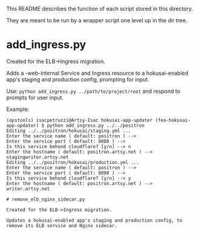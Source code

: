 This README describes the function of each script stored in this directory.

They are meant to be run by a wrapper script one level up in the dir tree.

# add_ingress.py

Created for the ELB->Ingress migration.

Adds a -web-internal Service and Ingress resource to a hokusai-enabled app's staging and production config, prompting for input.

Use: `python add_ingress.py ../path/to/project/root` and respond to prompts for user input.

Example:
```
(opstools) isacpetruzzi@Artsy-Isac hokusai-app-updater (fea-hokusai-app-updater) $ python add_ingress.py ../../positron
Editing ../../positron/hokusai/staging.yml ...
Enter the service name ( default: positron ) -->
Enter the service port ( default: 8080 ) -->
Is this service behond cloudflare? [y/n] --> n
Enter the hostname ( default: positron.artsy.net ) --> stagingwriter.artsy.net
Editing ../../positron/hokusai/production.yml ...
Enter the service name ( default: positron ) -->
Enter the service port ( default: 8080 ) -->
Is this service behond cloudflare? [y/n] --> y
Enter the hostname ( default: positron.artsy.net ) --> writer.artsy.net

# remove_elb_nginx_sidecar.py

Created for the ELB->Ingress migration.

Updates a hokusai-enabled app's staging and production config, to remove its ELB service and Nginx sidecar.
